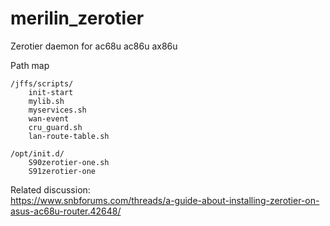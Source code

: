 # merilin_zerotier
Zerotier daemon for ac68u ac86u ax86u

Path map  
```
/jffs/scripts/
    init-start
    mylib.sh
    myservices.sh
    wan-event
    cru_guard.sh
    lan-route-table.sh

/opt/init.d/
    S90zerotier-one.sh
    S91zerotier-one
```

Related discussion:  
https://www.snbforums.com/threads/a-guide-about-installing-zerotier-on-asus-ac68u-router.42648/
